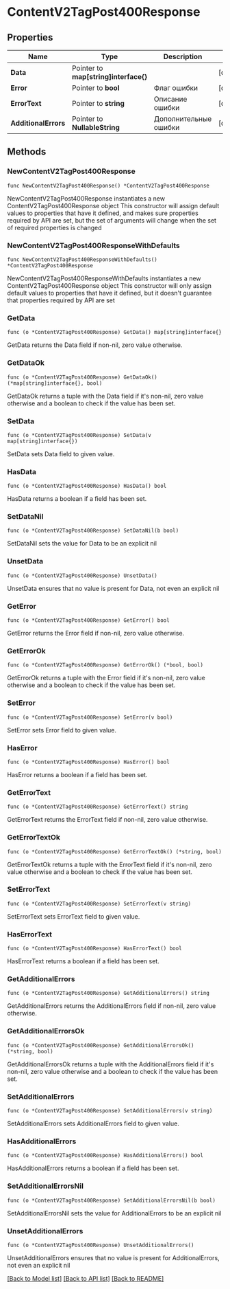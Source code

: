 # ContentV2TagPost400Response

## Properties

Name | Type | Description | Notes
------------ | ------------- | ------------- | -------------
**Data** | Pointer to **map[string]interface{}** |  | [optional] 
**Error** | Pointer to **bool** | Флаг ошибки | [optional] 
**ErrorText** | Pointer to **string** | Описание ошибки | [optional] 
**AdditionalErrors** | Pointer to **NullableString** | Дополнительные ошибки | [optional] 

## Methods

### NewContentV2TagPost400Response

`func NewContentV2TagPost400Response() *ContentV2TagPost400Response`

NewContentV2TagPost400Response instantiates a new ContentV2TagPost400Response object
This constructor will assign default values to properties that have it defined,
and makes sure properties required by API are set, but the set of arguments
will change when the set of required properties is changed

### NewContentV2TagPost400ResponseWithDefaults

`func NewContentV2TagPost400ResponseWithDefaults() *ContentV2TagPost400Response`

NewContentV2TagPost400ResponseWithDefaults instantiates a new ContentV2TagPost400Response object
This constructor will only assign default values to properties that have it defined,
but it doesn't guarantee that properties required by API are set

### GetData

`func (o *ContentV2TagPost400Response) GetData() map[string]interface{}`

GetData returns the Data field if non-nil, zero value otherwise.

### GetDataOk

`func (o *ContentV2TagPost400Response) GetDataOk() (*map[string]interface{}, bool)`

GetDataOk returns a tuple with the Data field if it's non-nil, zero value otherwise
and a boolean to check if the value has been set.

### SetData

`func (o *ContentV2TagPost400Response) SetData(v map[string]interface{})`

SetData sets Data field to given value.

### HasData

`func (o *ContentV2TagPost400Response) HasData() bool`

HasData returns a boolean if a field has been set.

### SetDataNil

`func (o *ContentV2TagPost400Response) SetDataNil(b bool)`

 SetDataNil sets the value for Data to be an explicit nil

### UnsetData
`func (o *ContentV2TagPost400Response) UnsetData()`

UnsetData ensures that no value is present for Data, not even an explicit nil
### GetError

`func (o *ContentV2TagPost400Response) GetError() bool`

GetError returns the Error field if non-nil, zero value otherwise.

### GetErrorOk

`func (o *ContentV2TagPost400Response) GetErrorOk() (*bool, bool)`

GetErrorOk returns a tuple with the Error field if it's non-nil, zero value otherwise
and a boolean to check if the value has been set.

### SetError

`func (o *ContentV2TagPost400Response) SetError(v bool)`

SetError sets Error field to given value.

### HasError

`func (o *ContentV2TagPost400Response) HasError() bool`

HasError returns a boolean if a field has been set.

### GetErrorText

`func (o *ContentV2TagPost400Response) GetErrorText() string`

GetErrorText returns the ErrorText field if non-nil, zero value otherwise.

### GetErrorTextOk

`func (o *ContentV2TagPost400Response) GetErrorTextOk() (*string, bool)`

GetErrorTextOk returns a tuple with the ErrorText field if it's non-nil, zero value otherwise
and a boolean to check if the value has been set.

### SetErrorText

`func (o *ContentV2TagPost400Response) SetErrorText(v string)`

SetErrorText sets ErrorText field to given value.

### HasErrorText

`func (o *ContentV2TagPost400Response) HasErrorText() bool`

HasErrorText returns a boolean if a field has been set.

### GetAdditionalErrors

`func (o *ContentV2TagPost400Response) GetAdditionalErrors() string`

GetAdditionalErrors returns the AdditionalErrors field if non-nil, zero value otherwise.

### GetAdditionalErrorsOk

`func (o *ContentV2TagPost400Response) GetAdditionalErrorsOk() (*string, bool)`

GetAdditionalErrorsOk returns a tuple with the AdditionalErrors field if it's non-nil, zero value otherwise
and a boolean to check if the value has been set.

### SetAdditionalErrors

`func (o *ContentV2TagPost400Response) SetAdditionalErrors(v string)`

SetAdditionalErrors sets AdditionalErrors field to given value.

### HasAdditionalErrors

`func (o *ContentV2TagPost400Response) HasAdditionalErrors() bool`

HasAdditionalErrors returns a boolean if a field has been set.

### SetAdditionalErrorsNil

`func (o *ContentV2TagPost400Response) SetAdditionalErrorsNil(b bool)`

 SetAdditionalErrorsNil sets the value for AdditionalErrors to be an explicit nil

### UnsetAdditionalErrors
`func (o *ContentV2TagPost400Response) UnsetAdditionalErrors()`

UnsetAdditionalErrors ensures that no value is present for AdditionalErrors, not even an explicit nil

[[Back to Model list]](../README.md#documentation-for-models) [[Back to API list]](../README.md#documentation-for-api-endpoints) [[Back to README]](../README.md)


